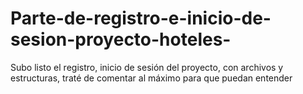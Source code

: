 # Parte-de-registro-e-inicio-de-sesion-proyecto-hoteles-
Subo listo el registro, inicio de sesión del proyecto, con archivos y estructuras, traté de comentar al máximo para que puedan entender
